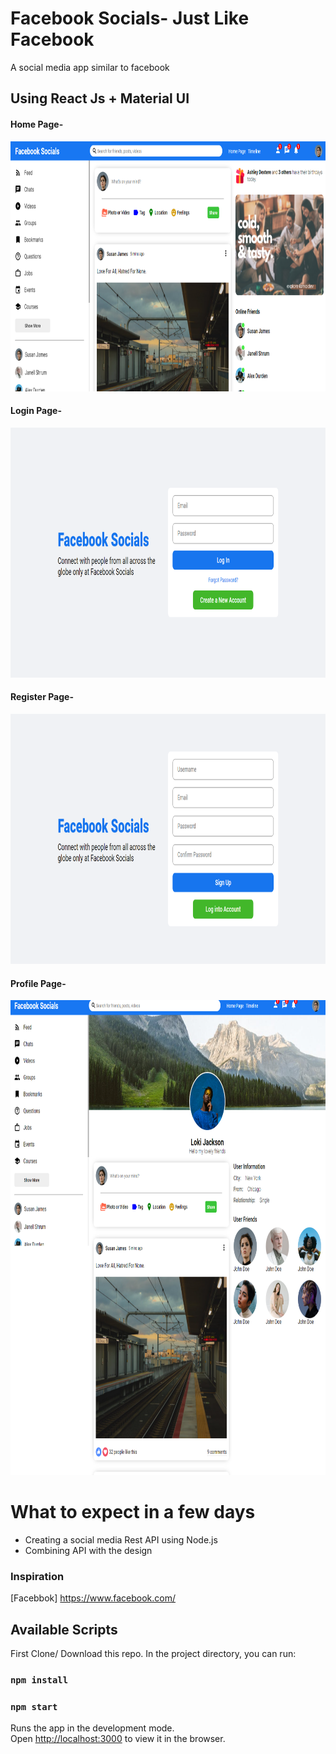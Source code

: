 # Facebook Socials- Just Like Facebook

A social media app similar to facebook

## Using React Js + Material UI

<h4>
Home Page-
</h4>
<img src="https://github.com/kritika243/like-facebook/blob/main/public/screenshots/home-page.png" height="400px" />

<h4>
Login Page-
</h4>
<img src="https://github.com/kritika243/like-facebook/blob/main/public/screenshots/login-page.png" height="400px" />

<h4>
Register Page-
</h4>
<img src="https://github.com/kritika243/like-facebook/blob/main/public/screenshots/register-page.png" height="400px" />

<h4>
Profile Page-
</h4>
<img src="https://github.com/kritika243/like-facebook/blob/main/public/screenshots/profile-page.png" height="760px" />

# What to expect in a few days

- Creating a social media Rest API using Node.js
- Combining API with the design

### Inspiration

[Facebbok] https://www.facebook.com/

## Available Scripts

First Clone/ Download this repo. In the project directory, you can run:

### `npm install`

### `npm start`

Runs the app in the development mode.\
Open [http://localhost:3000](http://localhost:3000) to view it in the browser.
